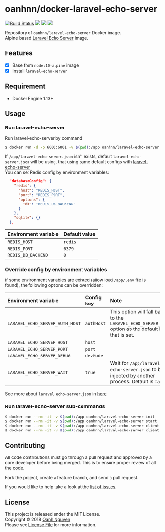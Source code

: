 # oanhnn/docker-laravel-echo-server

[![Build Status](https://travis-ci.org/oanhnn/docker-laravel-echo-server.svg?branch=master)](https://travis-ci.org/oanhnn/docker-laravel-echo-server)
[![](https://images.microbadger.com/badges/image/oanhnn/laravel-echo-server.svg)](https://microbadger.com/images/oanhnn/laravel-echo-server)
[![](https://images.microbadger.com/badges/version/oanhnn/laravel-echo-server.svg)](https://microbadger.com/images/oanhnn/laravel-echo-server)
[![](https://images.microbadger.com/badges/commit/oanhnn/laravel-echo-server.svg)](https://microbadger.com/images/oanhnn/laravel-echo-server)

Repository of `oanhnn/laravel-echo-server` Docker image.   
Alpine based [Laravel Echo Server](https://github.com/tlaverdure/laravel-echo-server) image.

## Features

- [x] Base from `node:10-alpine` image
- [x] Install `laravel-echo-server`

## Requirement
- Docker Engine 1.13+

## Usage

### Run laravel-echo-server

Run laravel-echo-server by command

```bash
$ docker run -d -p 6001:6001 -v $(pwd):/app oanhnn/laravel-echo-server
```

If `/app/laravel-echo-server.json` isn't exists, default `laravel-echo-server.json` will be using, that using same default configs 
with [laravel-echo-server](https://github.com/tlaverdure/laravel-echo-server/blob/master/README.md#configurable-options)   
You can set Redis config by environment variables:

```json
  "databaseConfig": {
    "redis": {
      "host": "REDIS_HOST",
      "port": "REDIS_PORT",
      "options": {
        "db": "REDIS_DB_BACKEND"
      }
    },
    "sqlite": {}
  },
```

| Environment variable | Default value |
|:---------------------|:--------------|
| `REDIS_HOST`         | `redis`       |
| `REDIS_PORT`         | `6379`        |
| `REDIS_DB_BACKEND`   | `0`           |

### Override config by environment variables

If some environment variables are existed (allow load `/app/.env` file is found), the following options can be overridden:

| Environment variable | Config key | Note |
|:---------------------|:-----------|:-----|
| `LARAVEL_ECHO_SERVER_AUTH_HOST` | `authHost` | This option will fall back to the `LARAVEL_ECHO_SERVER_HOST` option as the default if that is set. |
| `LARAVEL_ECHO_SERVER_HOST` | `host` | |
| `LARAVEL_ECHO_SERVER_PORT` | `port` | |
| `LARAVEL_ECHO_SERVER_DEBUG` | `devMode` | |
| `LARAVEL_ECHO_SERVER_WAIT` | `true` | Wait for `/app/laravel-echo-server.json` to be injected by another process. Default is `false`. |

See more about `laravel-echo-server.json` in [here](https://github.com/tlaverdure/laravel-echo-server/blob/master/README.md)

### Run laravel-echo-server sub-commands

```bash
$ docker run --rm -it -v $(pwd):/app oanhnn/laravel-echo-server init
$ docker run --rm -it -v $(pwd):/app oanhnn/laravel-echo-server start
$ docker run --rm -it -v $(pwd):/app oanhnn/laravel-echo-server client:add
$ docker run --rm -it -v $(pwd):/app oanhnn/laravel-echo-server client:remove
```

## Contributing

All code contributions must go through a pull request and approved by a core developer before being merged. 
This is to ensure proper review of all the code.

Fork the project, create a feature branch, and send a pull request.

If you would like to help take a look at the [list of issues](https://github.com/oanhnn/docker-laravel-echo-server/issues).

## License

This project is released under the MIT License.   
Copyright © 2018 [Oanh Nguyen](https://github.com/oanhnn)   
Please see [License File](https://github.com/oanhnn/docker-laravel-echo-server/blob/master/LICENSE) for more information.
